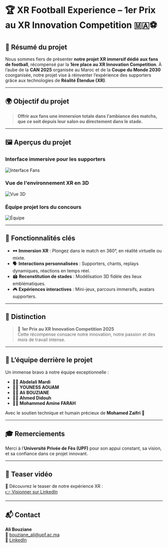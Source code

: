 # 🏆 XR Football Experience – 1er Prix au XR Innovation Competition 🇲🇦⚽️

## 🎉 Résumé du projet

Nous sommes fiers de présenter **notre projet XR immersif dédié aux fans de football**, récompensé par la **1ère place au XR Innovation Competition**. À l’aube de la **CAN 2025** organisée au Maroc et de la **Coupe du Monde 2030** coorganisée, notre projet vise à réinventer l’expérience des supporters grâce aux technologies de **Réalité Étendue (XR)**.

---

## 🌍 Objectif du projet

> **Offrir aux fans une immersion totale dans l’ambiance des matchs, que ce soit depuis leur salon ou directement dans le stade.**

---

## 🖼️ Aperçus du projet

### Interface immersive pour les supporters
![Interface Fans](assets/xr_fans_interface.png)

### Vue de l'environnement XR en 3D
![Vue 3D](assets/xr_demo_1.jpg)

### Équipe projet lors du concours
![Équipe](assets/xr_team.jpg)

---

## 🚀 Fonctionnalités clés

- 🕶️ **Immersion XR** : Plongez dans le match en 360°, en réalité virtuelle ou mixte.
- 🗣️ **Interactions personnalisées** : Supporters, chants, replays dynamiques, réactions en temps réel.
- 🏟️ **Reconstitution de stades** : Modélisation 3D fidèle des lieux emblématiques.
- 🎮 **Expériences interactives** : Mini-jeux, parcours immersifs, avatars supporters.

---

## 🏅 Distinction

> 🥇 **1er Prix au XR Innovation Competition 2025**  
> Cette récompense consacre notre innovation, notre passion et des mois de travail intense.

---

## 🤝 L’équipe derrière le projet

Un immense bravo à notre équipe exceptionnelle :

- 👨‍💻 **Abdelali Mardi**  
- 👨‍💻 **YOUNESS AOUAM**  
- 👨‍💻 **Ali BOUZIANE**  
- 👨‍💻 **Ahmed Didouh**  
- 👨‍💻 **Mohammed Amine FARAH**

Avec le soutien technique et humain précieux de **Mohamed Zaifri** 🙏

---

## 🎓 Remerciements

Merci à l’**Université Privée de Fès (UPF)** pour son appui constant, sa vision, et sa confiance dans ce projet innovant.

---

## 🎥 Teaser vidéo

🔗 Découvrez le teaser de notre expérience XR :  
[👉 Visionner sur LinkedIn](https://lnkd.in/eAracpDY)

---

## 📬 Contact

**Ali Bouziane**  
📧 bouziane_ali@upf.ac.ma  
🔗 [LinkedIn](https://www.linkedin.com/in/ali-bouziane/)
